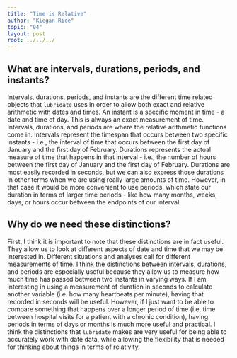 ```yaml
---
title: "Time is Relative"
author: "Kiegan Rice"
topic: "04"
layout: post
root: ../../../
---
```



## What are intervals, durations, periods, and instants?  
Intervals, durations, periods, and instants are the different time related objects that `lubridate` uses in order to allow both exact and relative arithmetic with dates and times. An instant is a specific moment in time - a date and time of day. This is always an exact measurement of time. Intervals, durations, and periods are where the relative arithmetic functions come in. Intervals represent the timespan that occurs between two specific instants - i.e., the interval of time that occurs between the first day of January and the first day of February. Durations represents the actual measure of time that happens in that interval - i.e., the number of hours between the first day of January and the first day of February. Durations are most easily recorded in seconds, but we can also express those durations in other terms when we are using really large amounts of time. However, in that case it would be more convenient to use periods, which state our duration in terms of larger time periods - like how many months, weeks, days, or hours occur between the endpoints of our interval.  

## Why do we need these distinctions?
First, I think it is important to note that these distinctions are in fact useful. They allow us to look at different aspects of date and time that we may be interested in. Different situations and analyses call for different measurements of time. I think the distinctions between intervals, durations, and periods are especially useful because they allow us to measure how much time has passed between two instants in varying ways. If I am interesting in using a measurement of duration in seconds to calculate another variable (i.e. how many heartbeats per minute), having that recorded in seconds will be useful. However, if I just want to be able to compare something that happens over a longer period of time (i.e. time between hospital visits for a patient with a chronic condition), having periods in terms of days or months is much more useful and practical. I think the distinctions that `lubridate` makes are very useful for being able to accurately work with date data, while allowing the flexibility that is needed for thinking about things in terms of relativity. 
